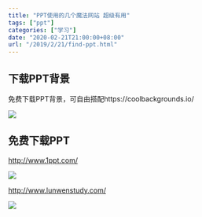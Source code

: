 ```yaml
---
title: "PPT使用的几个魔法网站 超级有用"
tags: ["ppt"]
categories: ["学习"]
date: "2020-02-21T21:00:00+08:00"
url: "/2019/2/21/find-ppt.html"
---
```


## 下载PPT背景

免费下载PPT背景，可自由搭配https://coolbackgrounds.io/

![](https://doreamon95.oss-cn-chengdu.aliyuncs.com/img/001/sgx20200221121036.png)

## 免费下载PPT

http://www.1ppt.com/

![](https://doreamon95.oss-cn-chengdu.aliyuncs.com/img/001/sgx20200221121127.png)

http://www.lunwenstudy.com/

![](https://doreamon95.oss-cn-chengdu.aliyuncs.com/img/001/sgx20200221121223.png)
